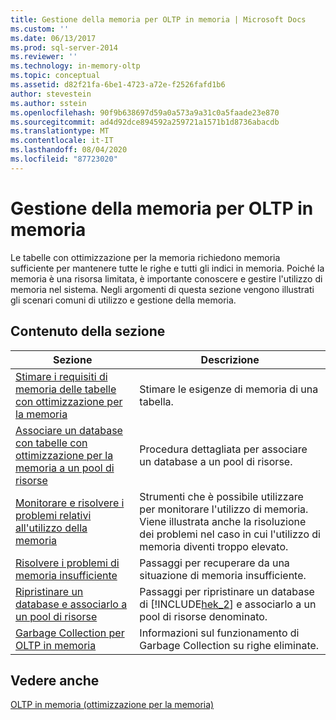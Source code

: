 ```yaml
---
title: Gestione della memoria per OLTP in memoria | Microsoft Docs
ms.custom: ''
ms.date: 06/13/2017
ms.prod: sql-server-2014
ms.reviewer: ''
ms.technology: in-memory-oltp
ms.topic: conceptual
ms.assetid: d82f21fa-6be1-4723-a72e-f2526fafd1b6
author: stevestein
ms.author: sstein
ms.openlocfilehash: 90f9b638697d59a0a573a9a31c0a5faade23e870
ms.sourcegitcommit: ad4d92dce894592a259721a1571b1d8736abacdb
ms.translationtype: MT
ms.contentlocale: it-IT
ms.lasthandoff: 08/04/2020
ms.locfileid: "87723020"
---
```

# <a name="managing-memory-for-in-memory-oltp"></a>Gestione della memoria per OLTP in memoria
  Le tabelle con ottimizzazione per la memoria richiedono memoria sufficiente per mantenere tutte le righe e tutti gli indici in memoria. Poiché la memoria è una risorsa limitata, è importante conoscere e gestire l'utilizzo di memoria nel sistema. Negli argomenti di questa sezione vengono illustrati gli scenari comuni di utilizzo e gestione della memoria.  
  
## <a name="in-this-section"></a>Contenuto della sezione  
  
|Sezione|Descrizione|  
|-------------|-----------------|  
|[Stimare i requisiti di memoria delle tabelle con ottimizzazione per la memoria](../relational-databases/in-memory-oltp/memory-optimized-tables.md)|Stimare le esigenze di memoria di una tabella.|  
|[Associare un database con tabelle con ottimizzazione per la memoria a un pool di risorse](../relational-databases/in-memory-oltp/bind-a-database-with-memory-optimized-tables-to-a-resource-pool.md)|Procedura dettagliata per associare un database a un pool di risorse.|  
|[Monitorare e risolvere i problemi relativi all'utilizzo della memoria](../relational-databases/in-memory-oltp/monitor-and-troubleshoot-memory-usage.md)|Strumenti che è possibile utilizzare per monitorare l'utilizzo di memoria. Viene illustrata anche la risoluzione dei problemi nel caso in cui l'utilizzo di memoria diventi troppo elevato.|  
|[Risolvere i problemi di memoria insufficiente](../relational-databases/in-memory-oltp/resolve-out-of-memory-issues.md)|Passaggi per recuperare da una situazione di memoria insufficiente.|  
|[Ripristinare un database e associarlo a un pool di risorse](../relational-databases/in-memory-oltp/restore-a-database-and-bind-it-to-a-resource-pool.md)|Passaggi per ripristinare un database di [!INCLUDE[hek_2](../includes/hek-2-md.md)] e associarlo a un pool di risorse denominato.|  
|[Garbage Collection per OLTP in memoria](../relational-databases/in-memory-oltp/in-memory-oltp-garbage-collection.md)|Informazioni sul funzionamento di Garbage Collection su righe eliminate.|  
  
## <a name="see-also"></a>Vedere anche  
 [OLTP in memoria &#40;ottimizzazione per la memoria&#41;](../relational-databases/in-memory-oltp/in-memory-oltp-in-memory-optimization.md)  
  
  

